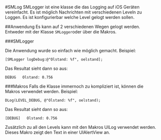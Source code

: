 #SMLog
SMLogger ist eine klasse die das Logging auf iOS Geräten vereinfacht. Es ist möglich Nachrichten mit verschiedenen Leveln zu Loggen. Es ist konfigurierbar welche Level gelogt werden sollen. 

##Anwendung
Es kann auf 2 verschiedenen Wegen gelogt werden. Entweder mit der Klasse `SMLogger`oder über die Makros. 

###SMLogger 

Die Anwendung wurde so einfach wie möglich gemacht. Beispiel:

    [SMLogger logDebug:@"Ölstand: %f", oelstand];

Das Resultat sieht dann so aus: 

	DEBUG	Ölstand: 0.756
	
###Makros
Falls die Klasse immernoch zu kompliziert ist, können die Makros verwendet werden. Beispiel:

	DLog(LEVEL_DEBUG, @"Ölstand: %f", oelstand);
	
Das Resultat sieht dann so aus: 

	[DEBUG]   Ölstand: 0.756
	
Zusätzlich zu all den Levels kann mit den Makros UILog verwendet werden. Dieses Makro zeigt den Text in einer UIAlertView an.